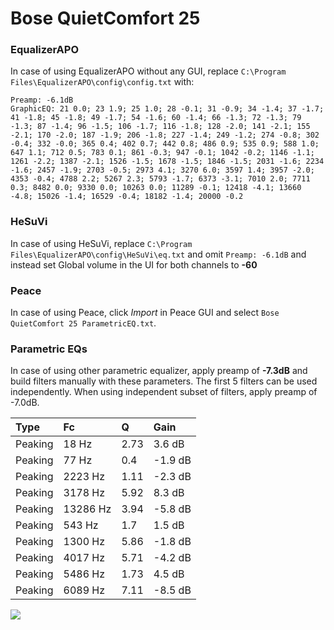 # Bose QuietComfort 25

### EqualizerAPO
In case of using EqualizerAPO without any GUI, replace `C:\Program Files\EqualizerAPO\config\config.txt`
with:
```
Preamp: -6.1dB
GraphicEQ: 21 0.0; 23 1.9; 25 1.0; 28 -0.1; 31 -0.9; 34 -1.4; 37 -1.7; 41 -1.8; 45 -1.8; 49 -1.7; 54 -1.6; 60 -1.4; 66 -1.3; 72 -1.3; 79 -1.3; 87 -1.4; 96 -1.5; 106 -1.7; 116 -1.8; 128 -2.0; 141 -2.1; 155 -2.1; 170 -2.0; 187 -1.9; 206 -1.8; 227 -1.4; 249 -1.2; 274 -0.8; 302 -0.4; 332 -0.0; 365 0.4; 402 0.7; 442 0.8; 486 0.9; 535 0.9; 588 1.0; 647 1.1; 712 0.5; 783 0.1; 861 -0.3; 947 -0.1; 1042 -0.2; 1146 -1.1; 1261 -2.2; 1387 -2.1; 1526 -1.5; 1678 -1.5; 1846 -1.5; 2031 -1.6; 2234 -1.6; 2457 -1.9; 2703 -0.5; 2973 4.1; 3270 6.0; 3597 1.4; 3957 -2.0; 4353 -0.4; 4788 2.2; 5267 2.3; 5793 -1.7; 6373 -3.1; 7010 2.0; 7711 0.3; 8482 0.0; 9330 0.0; 10263 0.0; 11289 -0.1; 12418 -4.1; 13660 -4.8; 15026 -1.4; 16529 -0.4; 18182 -1.4; 20000 -0.2
```

### HeSuVi
In case of using HeSuVi, replace `C:\Program Files\EqualizerAPO\config\HeSuVi\eq.txt` and omit `Preamp:
-6.1dB` and instead set Global volume in the UI for both channels to **-60**

### Peace
In case of using Peace, click *Import* in Peace GUI and select `Bose QuietComfort 25 ParametricEQ.txt`.

### Parametric EQs
In case of using other parametric equalizer, apply preamp of **-7.3dB** and build filters manually
with these parameters. The first 5 filters can be used independently.
When using independent subset of filters, apply preamp of -7.0dB.

| Type    | Fc       |    Q | Gain    |
|:--------|:---------|:-----|:--------|
| Peaking | 18 Hz    | 2.73 | 3.6 dB  |
| Peaking | 77 Hz    | 0.4  | -1.9 dB |
| Peaking | 2223 Hz  | 1.11 | -2.3 dB |
| Peaking | 3178 Hz  | 5.92 | 8.3 dB  |
| Peaking | 13286 Hz | 3.94 | -5.8 dB |
| Peaking | 543 Hz   | 1.7  | 1.5 dB  |
| Peaking | 1300 Hz  | 5.86 | -1.8 dB |
| Peaking | 4017 Hz  | 5.71 | -4.2 dB |
| Peaking | 5486 Hz  | 1.73 | 4.5 dB  |
| Peaking | 6089 Hz  | 7.11 | -8.5 dB |

![](https://raw.githubusercontent.com/jaakkopasanen/AutoEq/master/results/oratory1990/harman_over-ear_2018/Bose%20QuietComfort%2025/Bose%20QuietComfort%2025.png)